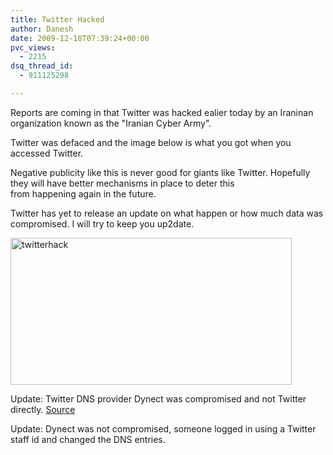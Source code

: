 ```yaml
---
title: Twitter Hacked
author: Danesh
date: 2009-12-18T07:39:24+00:00
pvc_views:
  - 2215
dsq_thread_id:
  - 911125298

---
```

Reports are coming in that Twitter was hacked ealier today by an Iraninan organization known as the "Iranian Cyber Army".

Twitter was defaced and the image below is what you got when you accessed Twitter.

Negative publicity like this is never good for giants like Twitter. Hopefully they will have better mechanisms in place to deter this from happening again in the future.

Twitter has yet to release an update on what happen or how much data was compromised. I will try to keep you up2date.

[<img loading="lazy" class="alignnone size-medium wp-image-1903" title="twitterhack" src="/wp-content/uploads/2009/12/twitterhack-450x235.jpg" alt="twitterhack" width="450" height="235" srcset="/wp-content/uploads/2009/12/twitterhack-450x235.jpg 450w, /wp-content/uploads/2009/12/twitterhack.jpg 600w" sizes="(max-width: 450px) 100vw, 450px" />][1]

Update: Twitter DNS provider Dynect was compromised and not Twitter directly. [Source][2]

Update: Dynect was not compromised, someone logged in using a Twitter staff id and changed the DNS entries.

 [1]: /wp-content/uploads/2009/12/twitterhack.jpg
 [2]: http://blog.twitter.com/2009/12/update-on-last-nights-dns-disruption.html